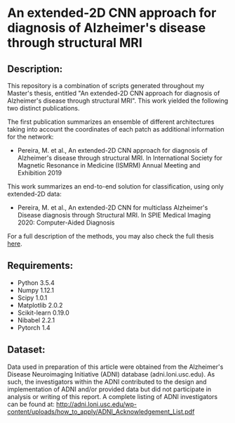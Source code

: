 # An extended-2D CNN approach for diagnosis of Alzheimer's disease through structural MRI

## Description:
This repository is a combination of scripts generated throughout my Master's thesis, entitled "An extended-2D CNN approach for diagnosis of Alzheimer's disease through structural MRI". This work yielded the following two distinct publications.

The first publication summarizes an ensemble of different architectures taking into account the coordinates of each patch as additional information for the network:

- Pereira, M. et al., An extended-2D CNN approach for diagnosis of Alzheimer's disease through structural MRI. In International Society for Magnetic Resonance in Medicine (ISMRM) Annual Meeting and Exhibition 2019

This work summarizes an end-to-end solution for classification, using only extended-2D data:

- Pereira, M. et al., An extended-2D CNN for multiclass Alzheimer's Disease diagnosis through Structural MRI. In SPIE Medical Imaging 2020: Computer-Aided Diagnosis

For a full description of the methods, you may also check the full thesis [here](http://repositorio.unicamp.br/bitstream/REPOSIP/334116/1/Pereira_MarianaEugeniaDeCarvalho_M.pdf).

## Requirements:
- Python 3.5.4
- Numpy 1.12.1
- Scipy 1.0.1
- Matplotlib 2.0.2
- Scikit-learn 0.19.0
- Nibabel 2.2.1
- Pytorch 1.4

## Dataset:
Data used in preparation of this article were obtained from the Alzheimer's Disease Neuroimaging Initiative (ADNI) database (adni.loni.usc.edu). As such, the investigators within the ADNI contributed to the design and implementation of ADNI and/or provided data but did not participate in analysis or writing of this report. A complete listing of ADNI investigators can be found at: http://adni.loni.usc.edu/wp-content/uploads/how_to_apply/ADNI_Acknowledgement_List.pdf

